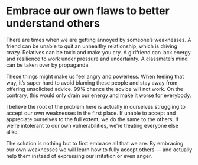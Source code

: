 # Embrace our own flaws to better understand others

There are times when we are getting annoyed by someone’s weaknesses. A friend can be unable to quit an unhealthy relationship, which is driving crazy. Relatives can be toxic and make you cry. A girlfriend can lack energy and resilience to work under pressure and uncertainty. A classmate’s mind can be taken over by propaganda.

These things might make us feel angry and powerless. When feeling that way, it’s super hard to avoid blaming these people and stay away from offering unsolicited advice. 99% chance the advice will not work. On the contrary, this would only drain our energy and make it worse for everybody.

I believe the root of the problem here is actually in ourselves struggling to accept our own weaknesses in the first place. If unable to accept and appreciate ourselves to the full extent, we do the same to the others. If we’re intolerant to our own vulnerabilities, we’re treating everyone else alike.

The solution is nothing but to first embrace all that we are. By embracing our own weaknesses we will learn how to fully accept others — and actually help them instead of expressing our irritation or even anger.